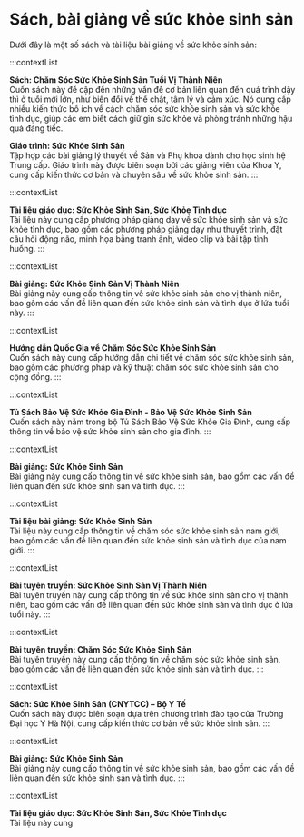 # Sách, bài giảng về sức khỏe sinh sản&#x20;

Dưới đây là một số sách và tài liệu bài giảng về sức khỏe sinh sản:

:::contextList

**Sách: Chăm Sóc Sức Khỏe Sinh Sản Tuổi Vị Thành Niên**  
Cuốn sách này đề cập đến những vấn đề cơ bản liên quan đến quá trình dậy thì ở tuổi mới lớn, như biến đổi về thể chất, tâm lý và cảm xúc. Nó cung cấp nhiều kiến thức bổ ích về cách chăm sóc sức khỏe sinh sản và sức khỏe tình dục, giúp các em biết cách giữ gìn sức khỏe và phòng tránh những hậu quả đáng tiếc. 


**Giáo trình: Sức Khỏe Sinh Sản**  
Tập hợp các bài giảng lý thuyết về Sản và Phụ khoa dành cho học sinh hệ Trung cấp. Giáo trình này được biên soạn bởi các giảng viên của Khoa Y, cung cấp kiến thức cơ bản và chuyên sâu về sức khỏe sinh sản. 
:::

:::contextList

**Tài liệu giáo dục: Sức Khỏe Sinh Sản, Sức Khỏe Tình dục**  
Tài liệu này cung cấp phương pháp giảng dạy về sức khỏe sinh sản và sức khỏe tình dục, bao gồm các phương pháp giảng dạy như thuyết trình, đặt câu hỏi động não, minh họa bằng tranh ảnh, video clip và bài tập tình huống. 
:::

:::contextList

**Bài giảng: Sức Khỏe Sinh Sản Vị Thành Niên**  
Bài giảng này cung cấp thông tin về sức khỏe sinh sản cho vị thành niên, bao gồm các vấn đề liên quan đến sức khỏe sinh sản và tình dục ở lứa tuổi này. 
:::

:::contextList

**Hướng dẫn Quốc Gia về Chăm Sóc Sức Khỏe Sinh Sản**  
Cuốn sách này cung cấp hướng dẫn chi tiết về chăm sóc sức khỏe sinh sản, bao gồm các phương pháp và kỹ thuật chăm sóc sức khỏe sinh sản cho cộng đồng. 
:::

:::contextList

**Tủ Sách Bảo Vệ Sức Khỏe Gia Đình - Bảo Vệ Sức Khỏe Sinh Sản**  
Cuốn sách này nằm trong bộ Tủ Sách Bảo Vệ Sức Khỏe Gia Đình, cung cấp thông tin về bảo vệ sức khỏe sinh sản cho gia đình. 
:::

:::contextList

**Bài giảng: Sức Khỏe Sinh Sản**  
Bài giảng này cung cấp thông tin về sức khỏe sinh sản, bao gồm các vấn đề liên quan đến sức khỏe sinh sản và tình dục. 
:::

:::contextList

**Tài liệu bài giảng: Sức Khỏe Sinh Sản**  
Tài liệu này cung cấp thông tin về chăm sóc sức khỏe sinh sản nam giới, bao gồm các vấn đề liên quan đến sức khỏe sinh sản và tình dục của nam giới. 
:::

:::contextList

**Bài tuyên truyền: Sức Khỏe Sinh Sản Vị Thành Niên**  
Bài tuyên truyền này cung cấp thông tin về sức khỏe sinh sản cho vị thành niên, bao gồm các vấn đề liên quan đến sức khỏe sinh sản và tình dục ở lứa tuổi này. 
:::

:::contextList

**Bài tuyên truyền: Chăm Sóc Sức Khỏe Sinh Sản**  
Bài tuyên truyền này cung cấp thông tin về chăm sóc sức khỏe sinh sản, bao gồm các vấn đề liên quan đến sức khỏe sinh sản và tình dục. 
:::

:::contextList

**Sách: Sức Khỏe Sinh Sản (CNYTCC) – Bộ Y Tế**  
Cuốn sách này được biên soạn dựa trên chương trình đào tạo của Trường Đại học Y Hà Nội, cung cấp kiến thức cơ bản về sức khỏe sinh sản. 
:::

:::contextList

**Bài giảng: Sức Khỏe Sinh Sản**  
Bài giảng này cung cấp thông tin về sức khỏe sinh sản, bao gồm các vấn đề liên quan đến sức khỏe sinh sản và tình dục. 
:::

:::contextList

**Tài liệu giáo dục: Sức Khỏe Sinh Sản, Sức Khỏe Tình dục**  
Tài liệu này cung 
